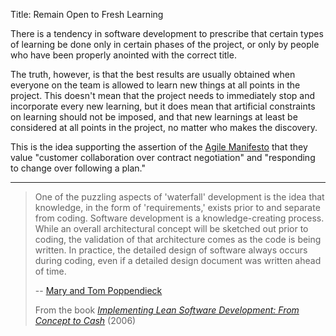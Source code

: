 Title: Remain Open to Fresh Learning

There is a tendency in software development to prescribe that certain types of learning be done only in certain phases of the project, or only by people who have been properly anointed with the correct title.

The truth, however, is that the best results are usually obtained when everyone on the team is allowed to learn new things at all points in the project. This doesn't mean that the project needs to immediately stop and incorporate every new learning, but it does mean that artificial constraints on learning should not be imposed, and that new learnings at least be considered at all points in the project, no matter who makes the discovery.

This is the idea supporting the assertion of the [Agile Manifesto][beck-et-al-2001] that they value "customer collaboration over contract negotiation" and "responding to change over following a plan."

----

> One of the puzzling aspects of 'waterfall' development is the idea that knowledge, in the form of 'requirements,' exists prior to and separate from coding. Software development is a knowledge-creating process. While an overall architectural concept will be sketched out prior to coding, the validation of that architecture comes as the code is being written. In practice, the detailed design of software always occurs during coding, even if a detailed design document was written ahead of time.
>
> -- [Mary and Tom Poppendieck][pop]
>
> From the book <cite>[Implementing Lean Software Development: From Concept to Cash][poppendieck-2006]</cite> (2006)

[poppendieck-2006]: bibliography.html#poppendieck-2006
[pop]: http://www.poppendieck.com/people.htm

[beck-et-al-2001]: bibliography.html#beck-et-al-2001

